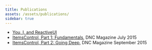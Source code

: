 ```yaml
---
title: Publications
assets: /assets/publications/
sidebar: true
---
```


* [You, I, and ReactiveUI](http://kent-boogaart.com/you-i-and-reactiveui/)
* [ItemsControl, Part 1: Fundamentals](https://dncmagazine.blob.core.windows.net/annivedition/DNCMag-ThirdAnniv-Issue19.pdf), DNC Magazine July 2015
* [ItemsControl, Part 2: Going Deep](https://dncmagazine.blob.core.windows.net/edition20/DNCMag-Issue20.pdf), DNC Magazine September 2015
